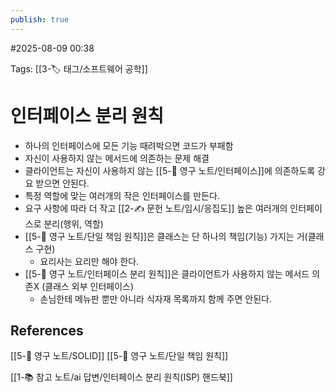 ```yaml
---
publish: true
---
```

#2025-08-09 00:38

Tags: [[3-🏷️ 태그/소프트웨어 공학]]

# 인터페이스 분리 원칙
- 하나의 인터페이스에 모든 기능 때려박으면 코드가 부패함
- 자신이 사용하지 않는 메서드에 의존하는 문제 해결
- 클라이언트는 자신이 사용하지 않는 [[5-💎 영구 노트/인터페이스]]에 의존하도록 강요 받으면 안된다.
- 특정 역할에 맞는 여러개의 작은 인터페이스를 만든다.
- 요구 사항에 따라 더 작고 [[2-✍️ 문헌 노트/임시/응집도]] 높은 여러개의 인터페이스로 분리(행위, 역할)
- [[5-💎 영구 노트/단일 책임 원칙]]은 클래스는 단 하나의 책임(기능) 가지는 거(클래스 구현)
	- 요리사는 요리만 해야 한다.
- [[5-💎 영구 노트/인터페이스 분리 원칙]]은 클라이언트가 사용하지 않는 메서드 의존X (클래스 외부 인터페이스)
	- 손님한테 메뉴판 뿐만 아니라 식자재 목록까지 함께 주면 안된다.

## References
[[5-💎 영구 노트/SOLID]]
[[5-💎 영구 노트/단일 책임 원칙]]

[[1-📚 참고 노트/ai 답변/인터페이스 분리 원칙(ISP) 핸드북]]